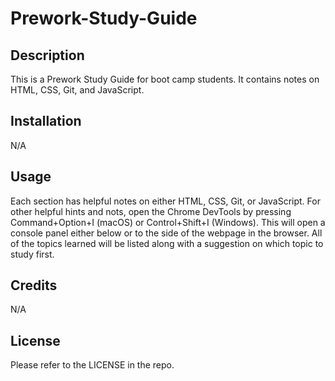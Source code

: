 # Prework-Study-Guide

## Description

This is a Prework Study Guide for boot camp students. It contains notes on HTML, CSS, Git, and JavaScript.

## Installation

N/A

## Usage

Each section has helpful notes on either HTML, CSS, Git, or JavaScript. For other helpful hints and nots, open the Chrome DevTools by pressing Command+Option+I (macOS) or Control+Shift+I (Windows). This will open a console panel either below or to the side of the webpage in the browser. All of the topics learned will be listed along with a suggestion on which topic to study first.

## Credits

N/A 

## License

Please refer to the LICENSE in the repo.